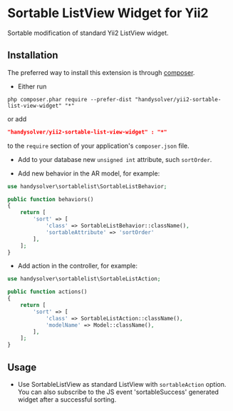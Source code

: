 Sortable ListView Widget for Yii2
========================
Sortable modification of standard Yii2 ListView widget.

Installation
------------
The preferred way to install this extension is through [composer](http://getcomposer.org/download/).

* Either run

```
php composer.phar require --prefer-dist "handysolver/yii2-sortable-list-view-widget" "*"
```

or add

```json
"handysolver/yii2-sortable-list-view-widget" : "*"
```

to the `require` section of your application's `composer.json` file.

* Add to your database new `unsigned int` attribute, such `sortOrder`.

* Add new behavior in the AR model, for example:

```php
use handysolver\sortablelist\SortableListBehavior;

public function behaviors()
{
    return [
        'sort' => [
            'class' => SortableListBehavior::className(),
            'sortableAttribute' => 'sortOrder'
        ],
    ];
}
```

* Add action in the controller, for example:

```php
use handysolver\sortablelist\SortableListAction;

public function actions()
{
    return [
        'sort' => [
            'class' => SortableListAction::className(),
            'modelName' => Model::className(),
        ],
    ];
}
```

Usage
-----
* Use SortableListView as standard ListView with `sortableAction` option.
You can also subscribe to the JS event 'sortableSuccess' generated widget after a successful sorting.
